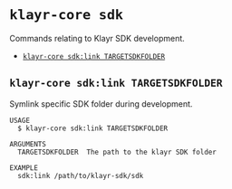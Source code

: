 `klayr-core sdk`
================

Commands relating to Klayr SDK development.

* [`klayr-core sdk:link TARGETSDKFOLDER`](#klayr-core-sdklink-targetsdkfolder)

## `klayr-core sdk:link TARGETSDKFOLDER`

Symlink specific SDK folder during development.

```
USAGE
  $ klayr-core sdk:link TARGETSDKFOLDER

ARGUMENTS
  TARGETSDKFOLDER  The path to the klayr SDK folder

EXAMPLE
  sdk:link /path/to/klayr-sdk/sdk
```
